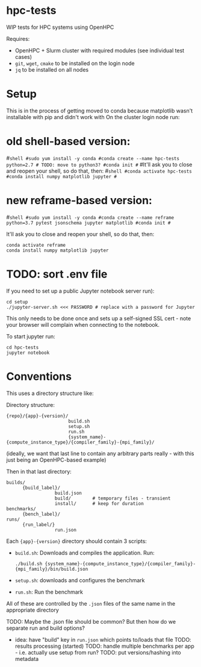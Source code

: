 # hpc-tests
WIP tests for HPC systems using OpenHPC

Requires:
- OpenHPC + Slurm cluster with required modules (see individual test cases)
- `git`, `wget`, `cmake` to be installed on the login node
- `jq` to be installed on all nodes

# Setup

This is in the process of getting moved to conda because matplotlib wasn't installable with pip and didn't work with 
On the cluster login node run:

# old shell-based version:
#```shell
#sudo yum install -y conda
#conda create --name hpc-tests python=2.7 # TODO: move to python3?
#conda init
#```
#It'll ask you to close and reopen your shell, so do that, then:
#```shell
#conda activate hpc-tests
#conda install numpy matplotlib jupyter
#```

# new reframe-based version:
#```shell
#sudo yum install -y conda
#conda create --name reframe python=3.7 pytest jsonschema jupyter matplotlib
#conda init
#```

It'll ask you to close and reopen your shell, so do that, then:
```shell
conda activate reframe
conda install numpy matplotlib jupyter
```

# TODO: sort .env file

If you need to set up a public Jupyter notebook server run):
```
cd setup
./jupyter-server.sh <<< PASSWORD # replace with a password for Jupyter
```
This only needs to be done once and sets up a self-signed SSL cert - note your browser will complain when connecting to the notebook.

To start jupyter run:
```
cd hpc-tests
jupyter notebook
```

# Conventions

This uses a directory structure like:

Directory structure:
```
{repo}/{app}-{version}/
                       build.sh
                       setup.sh
                       run.sh
                       {system_name}-{compute_instance_type}/{compiler_family}-{mpi_family}/
```

(ideally, we want that last line to contain any arbitrary parts really - with this just being an OpenHPC-based example)

Then in that last directory:
```
builds/
      {build_label}/
                  build.json
                  build/        # temporary files - transient
                  install/      # keep for duration
benchmarks/
      {bench_label}/
runs/
      {run_label/}
                  run.json
```

Each `{app}-{version}` directory should contain 3 scripts:

- `build.sh`: Downloads and compiles the application. Run:
      
      ./build.sh {system_name}-{compute_instance_type}/{compiler_family}-{mpi_family}/bin/build.json

- `setup.sh`: downloads and configures the benchmark
- `run.sh`: Run the benchmark

All of these are controlled by the `.json` files of the same name in the appropriate directory

TODO: Maybe the .json file should be common? But then how do we separate run and build options?
 - idea: have "build" key in `run.json` which points to/loads that file
TODO: results processing (started)
TODO: handle multiple benchmarks per app - i.e. actually use setup from run?
TODO: put versions/hashing into metadata